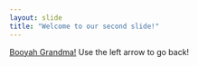 ```yaml
---
layout: slide
title: "Welcome to our second slide!"
---
```

[Booyah Grandma!](https://tenor.com/view/tuco-breaking-bad-gif-10196672)
Use the left arrow to go back!
